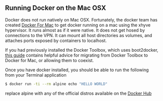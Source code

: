 Running Docker on the Mac OSX
-

Docker does not run natively on Mac OSX. Fortunately, the docker team has created
[Docker For Mac](https://docs.docker.com/docker-for-mac/) to get docker running
on a mac using the xhyve hypervisor.  It runs almost as if it were native. It does
not get hosed by connections to the VPN. It can mount all host directories as
volumes, and attaches ports exposed by containers to localhost.

If you had previously installed the Docker Toolbox, which uses boot2docker,
[this guide](https://docs.docker.com/docker-for-mac/docker-toolbox/) contains helpful
advice for migrating from Docker Toolbox to Docker for Mac, or allowing them to
coexist.

Once you have docker installed, you should be able to run the following from your Terminal application
```bash
$ docker run -ti --rm alpine echo "HELLO WORLD"
```

replace alpine with any of the official distros available on the [Docker Hub](https://registry.hub.docker.com/)
